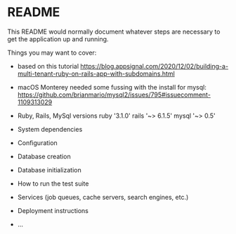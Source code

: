 # README

This README would normally document whatever steps are necessary to get the
application up and running.

Things you may want to cover:

* based on this tutorial
https://blog.appsignal.com/2020/12/02/building-a-multi-tenant-ruby-on-rails-app-with-subdomains.html

* macOS Monterey
needed some fussing with the install for mysql: https://github.com/brianmario/mysql2/issues/795#issuecomment-1109313029

* Ruby, Rails, MySql versions
ruby '3.1.0'
rails '~> 6.1.5'
mysql '~> 0.5'

* System dependencies

* Configuration

* Database creation

* Database initialization

* How to run the test suite

* Services (job queues, cache servers, search engines, etc.)

* Deployment instructions

* ...
